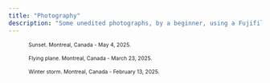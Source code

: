 ```yaml
---
title: "Photography"
description: "Some unedited photographs, by a beginner, using a Fujifilm X100VI. Images are compressed for faster loading speed."
---
```


<figure>
	<img src="/DSCF1004.JPG" alt="" />
	<figcaption style="font-size: 75%">Sunset. Montreal, Canada - May 4, 2025.</figcaption>
</figure>

<figure>
	<img src="/DSCF0997.JPG" alt="" />
	<figcaption style="font-size: 75%">Flying plane. Montreal, Canada - March 23, 2025.</figcaption>
</figure>

<figure>
	<img src="/DSCF0981.JPG" alt="" />
	<figcaption style="font-size: 75%">Winter storm. Montreal, Canada - February 13, 2025.</figcaption>
</figure>
